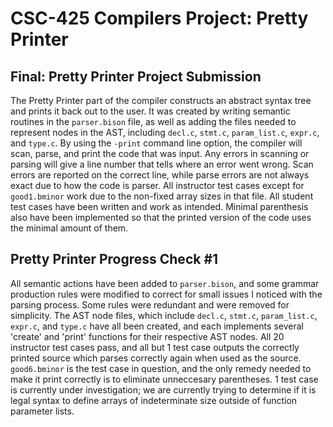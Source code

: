 # CSC-425 Compilers Project: Pretty Printer

## Final: Pretty Printer Project Submission
The Pretty Printer part of the compiler constructs an abstract syntax tree and prints it back out to the user. It was created by writing semantic routines in the `parser.bison` file, as well as adding the files needed to represent nodes in the AST, including `decl.c`, `stmt.c`, `param_list.c`, `expr.c`, and `type.c`. By using the `-print` command line option, the compiler will scan, parse, and print the code that was input. Any errors in scanning or parsing will give a line number that tells where an error went wrong. Scan errors are reported on the correct line, while parse errors are not always exact due to how the code is parser. All instructor test cases except for `good1.bminor` work due to the non-fixed array sizes in that file. All student test cases have been written and work as intended. Minimal parenthesis also have been implemented so that the printed version of the code uses the minimal amount of them.

## Pretty Printer Progress Check #1
All semantic actions have been added to `parser.bison`, and some grammar production rules were modified to correct for small issues I noticed with the parsing process. Some rules were redundant and were removed for simplicity. The AST node files, which include `decl.c`, `stmt.c`, `param_list.c`, `expr.c`, and `type.c` have all been created, and each implements several 'create' and 'print' functions for their respective AST nodes. All 20 instructor test cases pass, and all but 1 test case outputs the correctly printed source which parses correctly again when used as the source. `good6.bminor` is the test case in question, and the only remedy needed to make it print correctly is to eliminate unneccesary parentheses. 1 test case is currently under investigation; we are currently trying to determine if it is legal syntax to define arrays of indeterminate size outside of function parameter lists.
